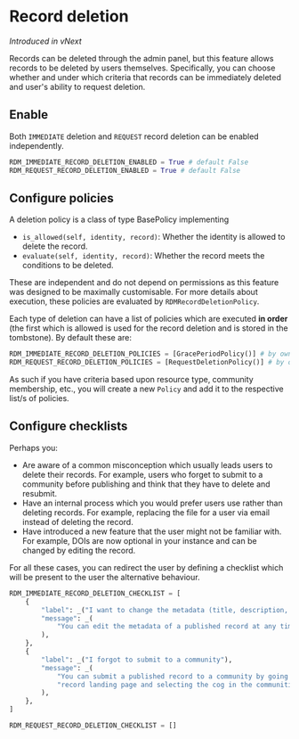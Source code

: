 # Record deletion

_Introduced in vNext_

Records can be deleted through the admin panel, but this feature allows records to be deleted by users themselves. Specifically, you can choose whether and under which criteria that records can be immediately deleted and user's ability to request deletion.

## Enable

Both `IMMEDIATE` deletion and `REQUEST` record deletion can be enabled independently.

```python
RDM_IMMEDIATE_RECORD_DELETION_ENABLED = True # default False
RDM_REQUEST_RECORD_DELETION_ENABLED = True # default False
```

## Configure policies

A deletion policy is a class of type BasePolicy implementing

* `is_allowed(self, identity, record)`: Whether the identity is allowed to delete the record.
* `evaluate(self, identity, record)`: Whether the record meets the conditions to be deleted.

These are independent and do not depend on permissions as this feature was designed to be maximally customisable. For more details about execution, these policies are evaluated by `RDMRecordDeletionPolicy`.

Each type of deletion can have a list of policies which are executed **in order** (the first which is allowed is used for the record deletion and is stored in the tombstone). By default these are:

``` python
RDM_IMMEDIATE_RECORD_DELETION_POLICIES = [GracePeriodPolicy()] # by owner within 30 days
RDM_REQUEST_RECORD_DELETION_POLICIES = [RequestDeletionPolicy()] # by owner
```

As such if you have criteria based upon resource type, community membership, etc., you will create a new `Policy` and add it to the respective list/s of policies.

## Configure checklists

Perhaps you:

* Are aware of a common misconception which usually leads users to delete their records. For example, users who forget to submit to a community before publishing and think that they have to delete and resubmit.
* Have an internal process which you would prefer users use rather than deleting records. For example, replacing the file for a user via email instead of deleting the record.
* Have introduced a new feature that the user might not be familiar with. For example, DOIs are now optional in your instance and can be changed by editing the record.

For all these cases, you can redirect the user by defining a checklist which will be present to the user the alternative behaviour. 

```python
RDM_IMMEDIATE_RECORD_DELETION_CHECKLIST = [
    {
        "label": _("I want to change the metadata (title, description, etc.)"),
        "message": _(
            "You can edit the metadata of a published record at any time."
        ),
    },
    {
        "label": _("I forgot to submit to a community"),
        "message": _(
            "You can submit a published record to a community by going to the "
            "record landing page and selecting the cog in the communities sidebar."
        ),
    },
]

RDM_REQUEST_RECORD_DELETION_CHECKLIST = []
```